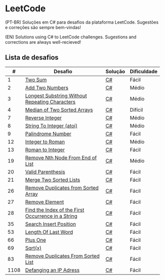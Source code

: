 # LeetCode

(PT-BR)
Soluções em C# para desafios da plataforma LeetCode. Sugestões e correções são sempre bem-vindas!

(EN)
Solutions using C# to LeetCode challenges. Sugestions and corrections are always well-recieved!

## Lista de desafios

| # | Desafio | Solução | Dificuldade |
|---| ----- | -------- | ---------- |
|1|[Two Sum](https://leetcode.com/problems/two-sum/) | [C#](./1_TwoSum/1_TwoSum.cs) |Fácil|
|2|[Add Two Numbers](https://leetcode.com/problems/add-two-numbers/) | [C#](./2_AddTwoNumbers/2_AddTwoNumbers.cs) |Médio|
|3|[Longest Substring Without Repeating Characters](https://leetcode.com/problems/longest-substring-without-repeating-characters/) | [C#](./3_LongestSubstringWithoutRepeatingCharacters/3_LongestSubstringWithoutRepeatingCharacters.cs) |Médio|
|4|[Median of Two Sorted Arrays](https://leetcode.com/problems/median-of-two-sorted-arrays/) | [C#](./4_MedianOfTwoSortedArrays/4_MedianOfTwoSortedArrays.cs) |Difícil|
|7|[Reverse Integer](https://leetcode.com/problems/reverse-integer/) | [C#](./7_ReverseInteger/7_ReverseInteger.cs) |Médio|
|8|[String To Integer (atoi)](https://leetcode.com/problems/string-to-integer-atoi/) | [C#](./8_StringToInteger/8_StringToInteger.cs) |Médio|
|9|[Palindrome Number](https://leetcode.com/problems/palindrome-number/) | [C#](./9_PalindromeNumber/9_PalindromeNumber.cs) |Fácil|
|12|[Integer to Roman](https://leetcode.com/problems/integer-to-roman/) | [C#](./12_IntegerToRoman/12_IntegerToRoman.cs) |Médio|
|13|[Roman to Integer](https://leetcode.com/problems/roman-to-integer/) | [C#](./13_RomanToInteger/13_RomanToInteger.cs) |Fácil|
|19|[Remove Nth Node From End of List](https://leetcode.com/problems/remove-nth-node-from-end-of-list/description/) | [C#](./19_RemoveNthNodeFromEndOfList/19_RemoveNthNodeFromEndOfList.cs) |Médio|
|20|[Valid Parenthesis](https://leetcode.com/problems/valid-parentheses/) | [C#](./20_ValidParentheses/20_ValidParentheses.cs) |Fácil|
|21|[Merge Two Sorted Lists](https://leetcode.com/problems/merge-two-sorted-lists/) | [C#](./21_MergeTwoSortedLists/21_MergeTwoSortedLists.cs) |Fácil|
|26|[Remove Duplicates from Sorted Array](https://leetcode.com/problems/remove-duplicates-from-sorted-array/) | [C#](./26_RemoveDuplicatesFromSortedArray/26_RemoveDuplicatesFromSortedArray.cs) |Fácil|
|27|[Remove Element](https://leetcode.com/problems/remove-element/) | [C#](./27_RemoveElement/27_RemoveElement.cs) |Fácil|
|28|[Find the Index of the First Occurrence in a String](https://leetcode.com/problems/find-the-index-of-the-first-occurrence-in-a-string/) | [C#](./28_FindTheIndexOfTheFirstOccurenceInAString/28_FindTheIndexOfTheFirstOccurenceInAString.cs) |Fácil|
|35|[Search Insert Position](https://leetcode.com/problems/search-insert-position/) | [C#](./35_SearchInsertPosition/35_SearchInsertPosition.cs) |Fácil|
|53|[Length Of Last Word](https://leetcode.com/problems/length-of-last-word/) | [C#](./53_LengthOfLastWord/53_LengthOfLastWord.cs) |Fácil|
|66|[Plus One](https://leetcode.com/problems/plus-one/) | [C#](./66_PlusOne/66_PlusOne.cs) |Fácil|
|69|[Sqrt(x)](https://leetcode.com/problems/sqrtx/) | [C#](./69_Sqrt(x)/69_Sqrt(x).cs) |Fácil|
|83|[Remove Duplicates From Sorted List](https://leetcode.com/problems/remove-duplicates-from-sorted-list/) | [C#](./83_RemoveDuplicatesFromSortedList/83_RemoveDuplicatesFromSortedList.cs) |Fácil|
|1108|[Defanging an IP Adress](https://leetcode.com/problems/defanging-an-ip-address/) | [C#](./1108_DefangingAnIPAdress/1108_DefangingAnIPAdress.cs) |Fácil|
